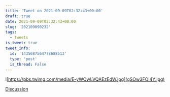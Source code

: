 ```yaml
---
title: 'Tweet on 2021-09-09T02:32:43+00:00'
draft: true
date: 2021-09-09T02:32:43+00:00
slug: '202109090232'
tags:
  - tweets
is_tweet: true
tweet_info:
  id: '1435687564778688513'
  type: 'post'
  is_thread: False
---
```






![https://pbs.twimg.com/media/E-yWOwLVQAEzEdW.jpg](qSOw3FOi4Y.jpg)

[Discussion](https://x.com/sytelus/status/1435687564778688513)
